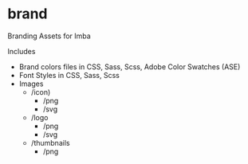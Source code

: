 # brand
Branding Assets for Imba

Includes
- Brand colors files in CSS, Sass, Scss, Adobe Color Swatches (ASE)
- Font Styles in CSS, Sass, Scss
- Images
    - /icon)
        - /png
        - /svg
    - /logo
        - /png
        - /svg
    - /thumbnails
        - /png
